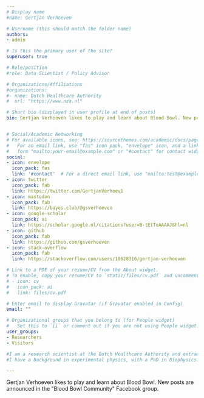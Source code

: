 ```yaml
---
# Display name
#name: Gertjan Verhoeven

# Username (this should match the folder name)
authors:
- admin

# Is this the primary user of the site?
superuser: true

# Role/position
#role: Data Scientist / Policy Advisor

# Organizations/Affiliations
#organizations:
#- name: Dutch Healthcare Authority
#  url: "https://www.nza.nl"

# Short bio (displayed in user profile at end of posts)
bio: Gertjan Verhoeven likes to play and learn about Blood Bowl. New posts are announced in the "Blood Bowl Community" Facebook group.


# Social/Academic Networking
# For available icons, see: https://sourcethemes.com/academic/docs/page-builder/#icons
#   For an email link, use "fas" icon pack, "envelope" icon, and a link in the
#   form "mailto:your-email@example.com" or "#contact" for contact widget.
social:
- icon: envelope
  icon_pack: fas
  link: '#contact'  # For a direct email link, use "mailto:test@example.org".
- icon: twitter
  icon_pack: fab
  link: https://twitter.com/GertjanVerhoev1
- icon: mastodon
  icon_pack: fab
  link: https://bayes.club/@gsverhoeven
- icon: google-scholar
  icon_pack: ai
  link: https://scholar.google.nl/citations?user=B-tEtToAAAAJ&hl=nl
- icon: github
  icon_pack: fab
  link: https://github.com/gsverhoeven
- icon: stack-overflow
  icon_pack: fab
  link: https://stackoverflow.com/users/10628316/gertjan-verhoeven

# Link to a PDF of your resume/CV from the About widget.
# To enable, copy your resume/CV to `static/files/cv.pdf` and uncomment the lines below.
# - icon: cv
#   icon_pack: ai
#   link: files/cv.pdf

# Enter email to display Gravatar (if Gravatar enabled in Config)
email: ""

# Organizational groups that you belong to (for People widget)
#   Set this to `[]` or comment out if you are not using People widget.
user_groups:
- Researchers
- Visitors

#I am a research scientist at the Dutch Healthcare Authority and extramural fellow at Tilburg University, working on health policy and statistical methods. 
#I have a background in experimental physics, with a PhD in Biophysics.

---
```


Gertjan Verhoeven likes to play and learn about Blood Bowl. New posts are announced in the "Blood Bowl Community" Facebook group.
